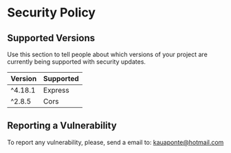 # Security Policy

## Supported Versions

Use this section to tell people about which versions of your project are
currently being supported with security updates.

| Version | Supported          |
| ------- | ------------------ |
| ^4.18.1 | Express            |
| ^2.8.5  | Cors               |


## Reporting a Vulnerability

To report any vulnerability, please, send a email to:
kauaponte@hotmail.com
